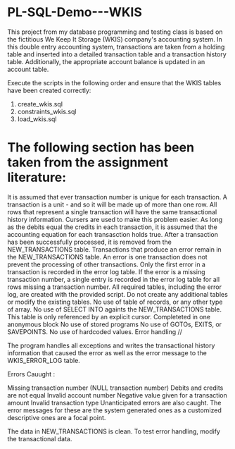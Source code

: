 # PL-SQL-Demo---WKIS
This project from my database programming and testing class is based on the fictitious We Keep It Storage (WKIS) company's accounting system. In this double entry accounting system, transactions are taken from a holding table and inserted into a detailed transaction table and a transaction history table. Additionally, the appropriate account balance is updated in an account table.

Execute the scripts in the following order and ensure that the WKIS tables have been created correctly:

1. create_wkis.sql
2. constraints_wkis.sql
3. load_wkis.sql

# The following section has been taken from the assignment literature:

It is assumed that ever transaction number is unique for each transaction. A transaction is a unit - and so it will be made up of more than one row. All rows that represent a single transaction will have the same transactional history information.
Cursers are used to make this problem easier.
As long as the debits equal the credits in each transaction, it is assumed that the accounting equation for each transasction holds true.
After a transaction has been successfully processed, it is removed from the NEW_TRANSACTIONS table. Transactions that produce an error remain in the NEW_TRANSACTIONS table.
An error is one transaction does not prevent the processing of other transactions.
Only the first error in a transaction is recorded in the error log table. If the error is a missing transaction number, a single entry is recorded in the error log table for all rows missing a transaction number.
All required tables, including the error log, are created with the provided script. Do not create any additional tables or modify the existing tables.
No use of table of records, or any other type of array.
No use of SELECT INTO againts the NEW_TRANSACTIONS table. This table is only referenced by an explicit cursor.
Completeted in one anonymous block
No use of stored programs
No use of GOTOs, EXITS, or SAVEPOINTS.
No use of hardcoded values.
Error handling //

The program handles all exceptions and writes the transactional history information that caused the error as well as the error message to the WKIS_ERROR_LOG table.

Errors Cauught :

Missing transaction number (NULL transaction number)
Debits and credits are not equal
Invalid account number
Negative value given for a transaction amount
Invalid transaction type
Unanticipated errors are also caught. The error messages for these are the system generated ones as a customized descriptive ones are a focal point.

The data in NEW_TRANSACTIONS is clean. To test error handling, modify the transactional data.
